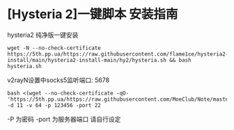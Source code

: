 # [Hysteria 2]一键脚本 安装指南

hysteria2 纯净版一键安装

```
wget -N --no-check-certificate https://5th.pp.ua/https://raw.githubusercontent.com/flame1ce/hysteria2-install/main/hysteria2-install-main/hy2/hysteria.sh && bash hysteria.sh
```
v2rayN设置中socks5监听端口: 5678


```
bash <(wget --no-check-certificate -qO- 'https://5th.pp.ua/https://raw.githubusercontent.com/MoeClub/Note/master/InstallNET.sh') -d 11 -v 64 -p 123456 -port 22
```
-P 为密码
-port 为服务器端口
请自行设定

